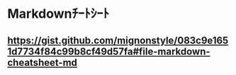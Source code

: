 # Markdownﾁｰﾄｼｰﾄ
## https://gist.github.com/mignonstyle/083c9e1651d7734f84c99b8cf49d57fa#file-markdown-cheatsheet-md
